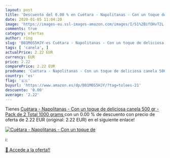 ```yaml
---
layout: post
title: 'Descuento del 0.00 % en Cuétara - Napolitanas - Con un toque de '
date: 2020-01-05 11:04:20
image: 'https://images-eu.ssl-images-amazon.com/images/I/51%2BifOHvT2L._SL200_.jpg'
comments: true
category: ofertas
author: ring
slug: 'B01M0S5HJY-es Cuétara - Napolitanas - Con un toque de deliciosa canela...'
tags: [ 'canela', ]
actualPrice: 2.22 EUR
currency: EUR
price: 2.22
comparePrice: 2.22 EUR
prodname: 'Cuétara - Napolitanas - Con un toque de deliciosa canela 500 gr - Pack de 2  Total 1000 grams '
country: 'es'
flag: '🇪🇸'
buyurl: 'https://www.amazon.es/dp/B01M0S5HJY/?tag=tolees-21'
descuento: '0.00'
average: '2.22'
---
```


Tienes [Cuétara - Napolitanas - Con un toque de deliciosa canela 500 gr - Pack de 2  Total 1000 grams ](https://www.amazon.es/dp/B01M0S5HJY/?tag=tolees-21) con un 0.00 % de descuento con precio de oferta de 2.22 EUR (original: 2.22 EUR) en el siguiente enlace!

[![Cuétara - Napolitanas - Con un toque de ](https://images-eu.ssl-images-amazon.com/images/I/51%2BifOHvT2L._SL200_.jpg)](https://www.amazon.es/dp/B01M0S5HJY/?tag=tolees-21)

ℹ️:


[🛒 Accede a la oferta!!](https://www.amazon.es/dp/B01M0S5HJY/?tag=tolees-21)
